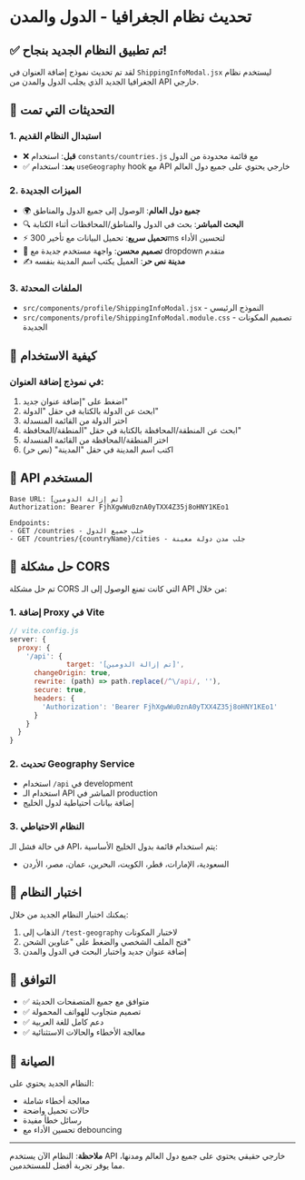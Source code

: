 # تحديث نظام الجغرافيا - الدول والمدن

## ✅ تم تطبيق النظام الجديد بنجاح!

لقد تم تحديث نموذج إضافة العنوان في `ShippingInfoModal.jsx` ليستخدم نظام الجغرافيا الجديد الذي يجلب الدول والمدن من API خارجي.

## 🔧 التحديثات التي تمت

### 1. استبدال النظام القديم
- ❌ **قبل**: استخدام `constants/countries.js` مع قائمة محدودة من الدول
- ✅ **بعد**: استخدام `useGeography` hook مع API خارجي يحتوي على جميع دول العالم

### 2. الميزات الجديدة
- 🌍 **جميع دول العالم**: الوصول إلى جميع الدول والمناطق
- 🔍 **البحث المباشر**: بحث في الدول والمناطق/المحافظات أثناء الكتابة
- ⚡ **تحميل سريع**: تحميل البيانات مع تأخير 300ms لتحسين الأداء
- 🎨 **تصميم محسن**: واجهة مستخدم جديدة مع dropdown متقدم
- ✍️ **مدينة نص حر**: العميل يكتب اسم المدينة بنفسه

### 3. الملفات المحدثة
- `src/components/profile/ShippingInfoModal.jsx` - النموذج الرئيسي
- `src/components/profile/ShippingInfoModal.module.css` - تصميم المكونات الجديدة

## 🚀 كيفية الاستخدام

### في نموذج إضافة العنوان:
1. اضغط على "إضافة عنوان جديد"
2. ابحث عن الدولة بالكتابة في حقل "الدولة"
3. اختر الدولة من القائمة المنسدلة
4. ابحث عن المنطقة/المحافظة بالكتابة في حقل "المنطقة/المحافظة"
5. اختر المنطقة/المحافظة من القائمة المنسدلة
6. اكتب اسم المدينة في حقل "المدينة" (نص حر)

## 🔗 API المستخدم

```
Base URL: [تم إزالة الدومين]
Authorization: Bearer FjhXgwWu0znA0yTXX4Z35j8oHNY1KEo1

Endpoints:
- GET /countries - جلب جميع الدول
- GET /countries/{countryName}/cities - جلب مدن دولة معينة
```

## 🔧 حل مشكلة CORS

تم حل مشكلة CORS التي كانت تمنع الوصول إلى الـ API من خلال:

### 1. إضافة Proxy في Vite
```javascript
// vite.config.js
server: {
  proxy: {
    '/api': {
              target: '[تم إزالة الدومين]',
      changeOrigin: true,
      rewrite: (path) => path.replace(/^\/api/, ''),
      secure: true,
      headers: {
        'Authorization': 'Bearer FjhXgwWu0znA0yTXX4Z35j8oHNY1KEo1'
      }
    }
  }
}
```

### 2. تحديث Geography Service
- استخدام `/api` في development
- استخدام الـ API المباشر في production
- إضافة بيانات احتياطية لدول الخليج

### 3. النظام الاحتياطي
في حالة فشل الـ API، يتم استخدام قائمة بدول الخليج الأساسية:
- السعودية، الإمارات، قطر، الكويت، البحرين، عمان، مصر، الأردن

## 🧪 اختبار النظام

يمكنك اختبار النظام الجديد من خلال:
1. الذهاب إلى `/test-geography` لاختبار المكونات
2. فتح الملف الشخصي والضغط على "عناوين الشحن"
3. إضافة عنوان جديد واختبار البحث في الدول والمدن

## 📱 التوافق

- ✅ متوافق مع جميع المتصفحات الحديثة
- ✅ تصميم متجاوب للهواتف المحمولة
- ✅ دعم كامل للغة العربية
- ✅ معالجة الأخطاء والحالات الاستثنائية

## 🔧 الصيانة

النظام الجديد يحتوي على:
- معالجة أخطاء شاملة
- حالات تحميل واضحة
- رسائل خطأ مفيدة
- تحسين الأداء مع debouncing

---

**ملاحظة**: النظام الآن يستخدم API خارجي حقيقي يحتوي على جميع دول العالم ومدنها، مما يوفر تجربة أفضل للمستخدمين. 